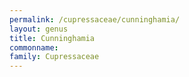 ```yaml
---
permalink: /cupressaceae/cunninghamia/
layout: genus
title: Cunninghamia
commonname:
family: Cupressaceae
---
```

